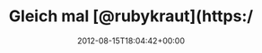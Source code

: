 ---
retweeted: false
source: <a href="http://twitter.com/download/android" rel="nofollow">Twitter for Android</a>
entities:
  hashtags: []
  symbols: []
  user_mentions:
  - name: rubykraut
    screen_name: rubykraut
    indices:
    - '11'
    - '21'
    id_str: '631954201'
    id: '631954201'
  urls: []
display_text_range:
- '0'
- '46'
favorite_count: '0'
id_str: '235799190016499713'
truncated: false
retweet_count: '0'
id: '235799190016499713'
created_at: Wed Aug 15 18:04:42 +0000 2012
favorited: false
full_text: 'Gleich mal [@rubykraut](https://twitter.com/rubykraut) in Köln gepluggt:
  Check.'
lang: de
tags:
- pesos:twitter
date: '2012-08-15T18:04:42+00:00'
src: https://twitter.com/bascht/status/235799190016499713
original_url: https://twitter.com/bascht/status/235799190016499713
type: twitter_tweet
text: 'Gleich mal [@rubykraut](https://twitter.com/rubykraut) in Köln gepluggt: Check.'
title: Gleich mal [@rubykraut](https:/

---